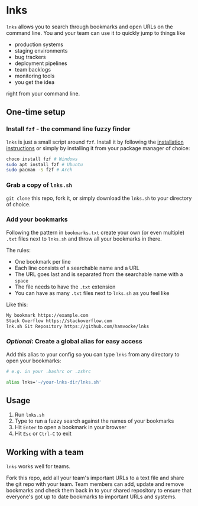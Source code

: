 # lnks

`lnks` allows you to search through bookmarks and open URLs on the command line. You and your team can use it to quickly jump to things like

* production systems
* staging environments
* bug trackers
* deployment pipelines
* team backlogs
* monitoring tools
* you get the idea

right from your command line.

## One-time setup

### Install `fzf` - the command line fuzzy finder

`lnks` is just a small script around `fzf`. Install it by following the [installation instructions](https://github.com/junegunn/fzf#installation) or simply by installing it from your package manager of choice:

```bash
choco install fzf # Windows
sudo apt install fzf # Ubuntu
sudo pacman -S fzf # Arch
```

### Grab a copy of `lnks.sh`

`git clone` this repo, fork it, or simply download the `lnks.sh` to your directory of choice.


### Add your bookmarks

Following the pattern in `bookmarks.txt` create your own (or even multiple) `.txt` files next to `lnks.sh` and throw all your bookmarks in there.

The rules:

* One bookmark per line
* Each line consists of a searchable name and a URL
* The URL goes last and is separated from the searchable name with a `space`
* The file needs to have the `.txt` extension
* You can have as many `.txt` files next to `lnks.sh` as you feel like

Like this:

```txt
My bookmark https://example.com
Stack Overflow https://stackoverflow.com
lnk.sh Git Repository https://github.com/hamvocke/lnks
```

### _Optional_: Create a global alias for easy access

Add this alias to your config so you can type `lnks` from any directory to open your bookmarks:


```bash
# e.g. in your .bashrc or .zshrc

alias lnks='~/your-lnks-dir/lnks.sh'
```

## Usage

1. Run `lnks.sh`
2. Type to run a fuzzy search against the names of your bookmarks
3. Hit `Enter` to open a bookmark in your browser
4. Hit `Esc` or `Ctrl-C` to exit


## Working with a team

`lnks` works well for teams.

Fork this repo, add all your team's important URLs to a text file and share the git repo with your team. Team members can add, update and remove bookmarks and check them back in to your shared repository to ensure that everyone's got up to date bookmarks to important URLs and systems.
